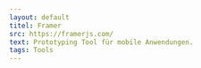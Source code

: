 ```yaml
---
layout: default
titel: Framer
src: https://framerjs.com/
text: Prototyping Tool für mobile Anwendungen.
tags: Tools
---
```

